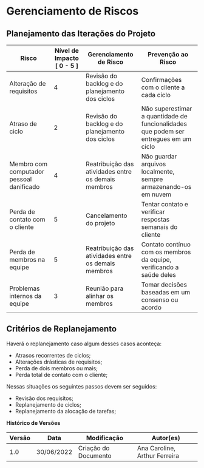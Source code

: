 # Gerenciamento de Riscos

## Planejamento das Iterações do Projeto
<table class="table">
  <thead>
    <tr>
        <th scope="col">Risco</th>
        <th scope="col">Nível de Impacto [ 0 - 5 ]</th>
        <th scope="col">Gerenciamento de Risco</th>
        <th scope="col">Prevenção ao Risco</th>
    </tr>
  </thead>
  <tbody>
    <tr>
        <td>Alteração de requisitos</td>
        <td>4</td>
        <td>Revisão do backlog e do planejamento dos ciclos</td>
        <td>Confirmações com o cliente a cada ciclo</td>
    </tr>
    <tr>
        <td>Atraso de ciclo</td>
        <td>2</td>
        <td>Revisão do backlog e do planejamento dos ciclos</td>
        <td>Não superestimar a quantidade de funcionalidades que podem ser entregues em um ciclo</td>
    </tr>
    <tr>
        <td>Membro com computador pessoal danificado</td>
        <td>4</td>
        <td>Reatribuição das atividades entre os demais membros</td>
        <td>Não guardar arquivos localmente, sempre armazenando-os em nuvem</td>
    </tr>
    <tr>
        <td>Perda de contato com o cliente</td>
        <td>5</td>
        <td>Cancelamento do projeto</td>
        <td>Tentar contato e verificar respostas semanais do cliente</td>
    </tr>
    <tr>
        <td>Perda de membros na equipe</td>
        <td>5</td>
        <td>Reatribuição das atividades entre os demais membros</td>
        <td>Contato contínuo com os membros da equipe, verificando a saúde deles</td>
    </tr>
    <tr>
        <td>Problemas internos da equipe</td>
        <td>3</td>
        <td>Reunião para alinhar os membros</td>
        <td>Tomar decisões baseadas em um consenso ou acordo </td>
    </tr>
  </tbody>
</table>


## Critérios de Replanejamento
<p>Haverá o replanejamento caso algum desses casos aconteça:</p>
<ul>
    <li>Atrasos recorrentes de ciclos;</li>
    <li>Alterações drásticas de requisitos;</li>
    <li>Perda de dois membros ou mais;</li>
    <li>Perda total de contato com o cliente;</li>
</ul>
<p>Nessas situações os seguintes passos devem ser seguidos:</p>
<ul>
    <li>Revisão dos requisitos;</li>
    <li>Replanejamento de ciclos;</li>
    <li>Replanejamento da alocação de tarefas;</li>
</ul>

**Histórico de Versões**
<table class="table">
  <thead>
    <tr>
      <th scope="col">Versão</th>
      <th scope="col">Data</th>
      <th scope="col">Modificação</th>
      <th scope="col">Autor(es)</th>
    </tr>
  </thead>
  <tbody>
    <tr>
      <td>1.0</td>
      <td>30/06/2022</td>
      <td>Criação do Documento</td>
      <td>Ana Caroline, Arthur Ferreira</td>
    </tr>
  </tbody>
</table>